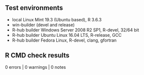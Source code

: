 ## Test environments
* local Linux Mint 19.3 (Ubuntu based), R 3.6.3
* win-builder (devel and release)
* R-hub builder Windows Server 2008 R2 SP1, R-devel, 32/64 bit
* R-hub builder Ubuntu Linux 16.04 LTS, R-release, GCC
* R-hub builder Fedora Linux, R-devel, clang, gfortran

## R CMD check results

0 errors | 0 warnings | 0 notes